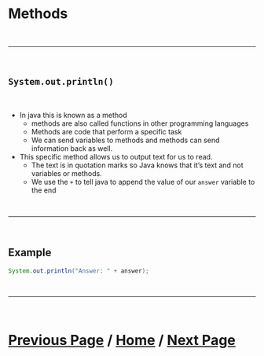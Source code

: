 # Methods

<br> 

***

<br> 

## ````System.out.println()````

<br> 

- In java this is known as a method
  - methods are also called functions in other programming languages
  - Methods are code that perform a specific task
  - We can send variables to methods and methods can send information back as well.
- This specific method allows us to output text for us to read.
  - The text is in quotation marks so Java knows that it’s text and not variables or methods.
  - We use the `+` to tell java to append the value of our `answer` variable to the end

<br>

***

<br> 

## Example

````java
System.out.println("Answer: " + answer);
````

<br>

***

<br> 

# [Previous Page](./basicMath.md) / [Home](./index.md) / [Next Page](./division.md)

